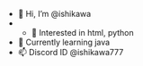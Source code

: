 - 👋 Hi, I’m @ishikawa
- - 👀 Interested in html, python
- 🌱 Currently learning java
- 📫 Discord ID @ishikawa777

<!---
AyatakaMania/AyatakaMania is a ✨ special ✨ repository because its `README.md` (this file) appears on your GitHub profile.
You can click the Preview link to take a look at your changes.
--->
